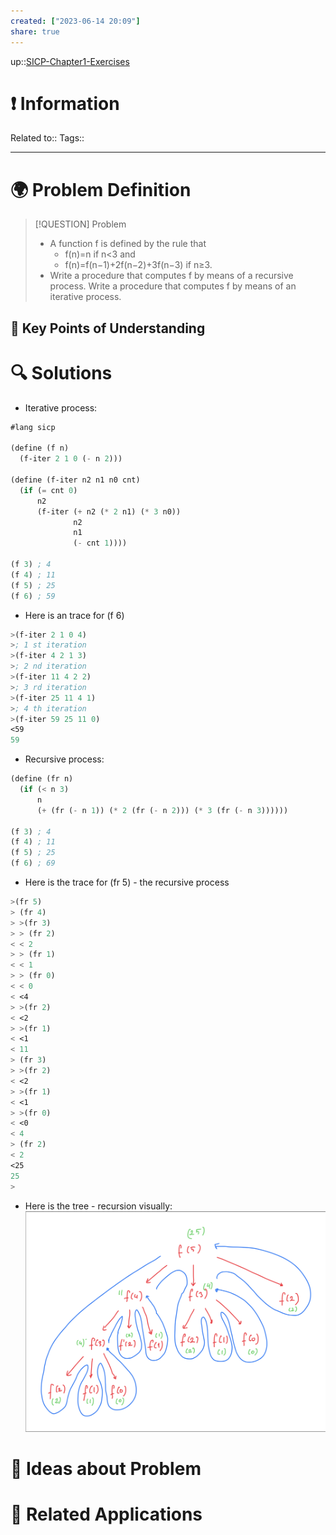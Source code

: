 ```yaml
---
created: ["2023-06-14 20:09"]
share: true
---
```


up::[SICP-Chapter1-Exercises](./SICP-Chapter1-Exercises.md)

# ❗ Information
Related to:: 
Tags:: 

___
# 🌍 Problem Definition

> [!QUESTION] Problem
> - A function f is defined by the rule that 
> 	- f(n)=n if n<3 and
> 	- f(n)=f(n−1)+2f(n−2)+3f(n−3) if n≥3.
> - Write a procedure that computes f by means of a recursive process. Write a procedure that computes f by means of an iterative process.

## 🔑 **Key Points of Understanding**

# 🔍 Solutions
- Iterative process:
```Scheme
#lang sicp

(define (f n)
  (f-iter 2 1 0 (- n 2)))

(define (f-iter n2 n1 n0 cnt)
  (if (= cnt 0)
      n2
      (f-iter (+ n2 (* 2 n1) (* 3 n0))
              n2
              n1
              (- cnt 1))))

(f 3) ; 4
(f 4) ; 11
(f 5) ; 25
(f 6) ; 59
```

- Here is an trace for (f 6)
```Scheme
>(f-iter 2 1 0 4)
>; 1 st iteration
>(f-iter 4 2 1 3)
>; 2 nd iteration
>(f-iter 11 4 2 2)
>; 3 rd iteration
>(f-iter 25 11 4 1)
>; 4 th iteration
>(f-iter 59 25 11 0)
<59
59
```

- Recursive process:
```Scheme
(define (fr n)
  (if (< n 3)
      n
      (+ (fr (- n 1)) (* 2 (fr (- n 2))) (* 3 (fr (- n 3))))))

(f 3) ; 4
(f 4) ; 11
(f 5) ; 25
(f 6) ; 69
```

- Here is the trace for (fr 5) - the recursive process
```Scheme
>(fr 5)
> (fr 4)
> >(fr 3)
> > (fr 2)
< < 2
> > (fr 1)
< < 1
> > (fr 0)
< < 0
< <4
> >(fr 2)
< <2
> >(fr 1)
< <1
< 11
> (fr 3)
> >(fr 2)
< <2
> >(fr 1)
< <1
> >(fr 0)
< <0
< 4
> (fr 2)
< 2
<25
25
> 
```

- Here is the tree - recursion visually:
![Pasted image 20230615102646.png](./40-referenceVAULTS/Resource%20Library/Images/Pasted%20image%2020230615102646.png)

# 🧠 Ideas about Problem

# 🔗 Related Applications


